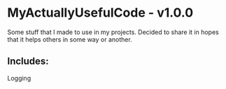 # MyActuallyUsefulCode - v1.0.0

Some stuff that I made to use in my projects.
Decided to share it in hopes that it helps others in some way or another.

## Includes:
Logging
